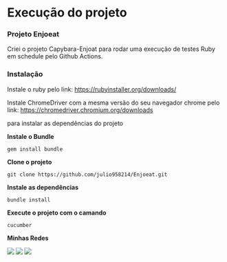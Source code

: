 # Execução do projeto

### Projeto Enjoeat
Criei o projeto Capybara-Enjoat para rodar uma execução de testes Ruby em schedule pelo Github Actions.

### Instalação
Instale o ruby pelo link: https://rubyinstaller.org/downloads/

Instale ChromeDriver com a mesma versão do seu navegador chrome pelo link: https://chromedriver.chromium.org/downloads

para instalar as dependências do projeto

**Instale o Bundle**
```
gem install bundle
```
**Clone o projeto**
``` 
git clone https://github.com/julio958214/Enjoeat.git
```
**Instale as dependências**
```
bundle install
```
**Execute o projeto com o camando**
```
cucumber
```
**Minhas Redes**

[<img src="https://img.shields.io/badge/linkedin-%230077B5.svg?&style=for-the-badge&logo=linkedin&logoColor=white" />](https://www.linkedin.com/in/julio-santos-43428019b)
[<img src = "https://img.shields.io/badge/instagram-%23E4405F.svg?&style=for-the-badge&logo=instagram&logoColor=white">](https://www.instagram.com/juli0sts/)
[<img src = "https://img.shields.io/badge/facebook-%231877F2.svg?&style=for-the-badge&logo=facebook&logoColor=white">](https://www.facebook.com/profile.php?id=100003793058455)

